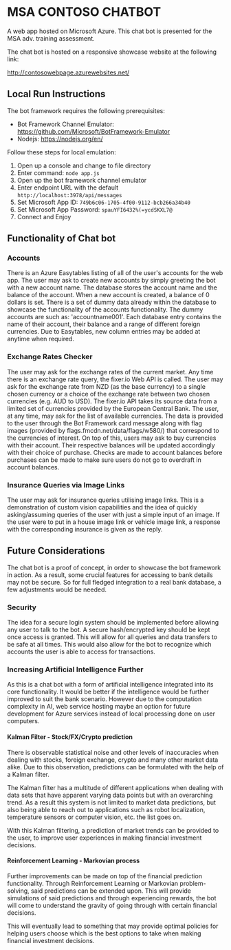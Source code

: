 # MSA CONTOSO CHATBOT

A web app hosted on Microsoft Azure. This chat bot is presented for the MSA adv. training assessment.

The chat bot is hosted on a responsive showcase website at the following link:

http://contosowebpage.azurewebsites.net/



## Local Run Instructions

The bot framework requires the following prerequisites:

- Bot Framework Channel Emulator: https://github.com/Microsoft/BotFramework-Emulator
- Nodejs: https://nodejs.org/en/

Follow these steps for local emulation:

1. Open up a console and change to file directory
2. Enter command: `node app.js`
3. Open up the bot framework channel emulator
4. Enter endpoint URL with the default `http://localhost:3978/api/messages`
5. Set Microsoft App ID: `749b6c06-1705-4f00-9112-bcb266a34b40`
6. Set Microsoft App Password: `spauYFI6432%(=ycdSKXL7@`
7. Connect and Enjoy



## Functionality of Chat bot

### Accounts

There is an Azure Easytables listing of all of the user's accounts for the web app. The user may ask to create new accounts by simply greeting the bot with a new account name. The database stores the account name and the balance of the account. When a new account is created, a balance of 0 dollars is set. There is a set of dummy data already within the database to showcase the functionality of the accounts functionality. The dummy accounts are such as: 'accountname001'. Each database entry contains the name of their account, their balance and a range of different foreign currencies. Due to Easytables, new column entries may be added at anytime when required.

### Exchange Rates Checker

The user may ask for the exchange rates of the current market. Any time there is an exchange rate query, the fixer.io Web API is called. The user may ask for the exchange rate from NZD (as the base currency) to a single chosen currency or a choice of the exchange rate between two chosen currencies (e.g. AUD to USD). The fixer.io API takes its source data from a limited set of currencies provided by the European Central Bank. The user, at any time, may ask for the list of available currencies. The data is provided to the user through the Bot Framework card message along with flag images (provided by flags.fmcdn.net/data/flags/w580/) that correspond to the currencies of interest. On top of this, users may ask to buy currencies with their account. Their respective balances will be updated accordingly with their choice of purchase. Checks are made to account balances before purchases can be made to make sure users do not go to overdraft in account balances.

### Insurance Queries via Image Links

The user may ask for insurance queries utilising image links. This is a demonstration of custom vision capabilities and the idea of quickly asking/assuming queries of the user with just a simple input of an image. If the user were to put in a house image link or vehicle image link, a response with the corresponding insurance is given as the reply.



## Future Considerations

The chat bot is a proof of concept, in order to showcase the bot framework in action. As a result, some crucial features for accessing to bank details may not be secure. So for full fledged integration to a real bank database, a few adjustments would be needed.

### Security

The idea for a secure login system should be implemented before allowing any user to talk to the bot. A secure hash/encrypted key should be kept once access is granted. This will allow for all queries and data transfers to be safe at all times. This would also allow for the bot to recognize which accounts the user is able to access for transactions.



### Increasing Artificial Intelligence Further

As this is a chat bot with a form of artificial intelligence integrated into its core functionality. It would be better if the intelligence would be further improved to suit the bank scenario. However due to the computation complexity in AI, web service hosting maybe an option for future development for Azure services instead of local processing done on user computers.

#### Kalman Filter - Stock/FX/Crypto prediction 

There is observable statistical noise and other levels of inaccuracies when dealing with stocks, foreign exchange, crypto and many other market data alike. Due to this observation, predictions can be formulated with the help of a Kalman filter.

The Kalman filter has a multitude of different applications when dealing with data sets that have apparent varying data points but with an overarching trend. As a result this system is not limited to market data predictions, but also being able to reach out to applications such as robot localization, temperature sensors or computer vision, etc. the list goes on.

With this Kalman filtering, a prediction of market trends can be provided to the user, to improve user experiences in making financial investment decisions.

#### Reinforcement Learning - Markovian process

Further improvements can be made on top of the financial prediction functionality. Through Reinforcement Learning or Markovian problem-solving, said predictions can be extended upon. This will provide simulations of said predictions and through experiencing rewards, the bot will come to understand the gravity of going through with certain financial decisions.

This will eventually lead to something that may provide optimal policies for helping users choose which is the best options to take when making financial investment decisions.

